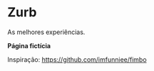 # Zurb
As melhores experiências.

**Página fictícia**

Inspiração: https://github.com/imfunniee/fimbo
